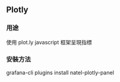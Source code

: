 ## Plotly
    
### 用途
使用 plot.ly javascript 框架呈現指標
    
### 安裝方法
grafana-cli plugins install natel-plotly-panel

